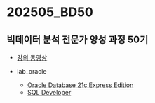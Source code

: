 # 202505_BD50

## 빅데이터 분석 전문가 양성 과정 50기

* [강의 동영상](https://studio.youtube.com/playlist/PLIYf0rAjO5mbGpnAknV_9y3hw6ERrS-Fd/videos)

* lab_oracle
  * [Oracle Database 21c Express Edition](https://www.oracle.com/kr/database/technologies/xe-downloads.html)
  * [SQL Developer](https://www.oracle.com/kr/database/sqldeveloper/technologies/download/)
